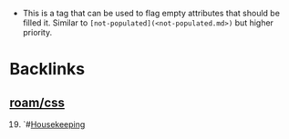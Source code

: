 - This is a tag that can be used to flag empty attributes that should be filled it. Similar to `[not-populated](<not-populated.md>)` but higher priority.

# Backlinks
## [roam/css](<roam/css.md>)
19. `#[Housekeeping](<Housekeeping.md>)


